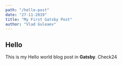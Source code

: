 ```yaml
---
path: "/hello-post"
date: "27-11-2019"
title: "My First Gatsby Post"
author: "Vlad Guleaev"
---
```


## Hello

This is my Hello world blog post in **Gatsby**.
Check24
